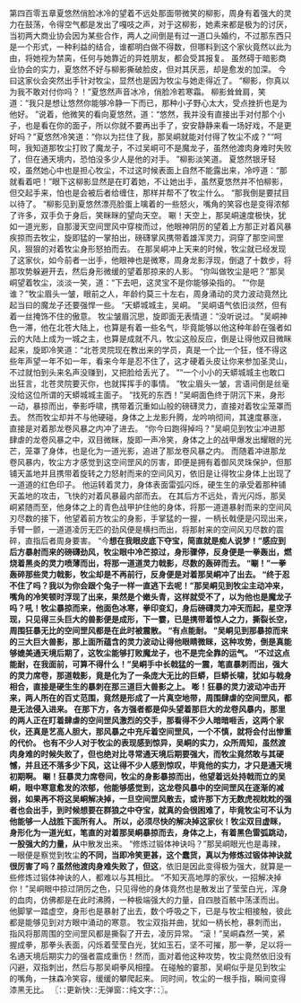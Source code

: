 第四百零五章夏悠然俏脸冰冷的望着不远处那面带微笑的柳影，周身有着强大的灵力在鼓荡，令得空气都是发出了嘎吱之声，对于这柳影，她素来都是极为的讨厌，当初两大商业协会因为某些合作，两人之间倒是有过一道口头婚约，不过那东西只是一个形式，一种利益的结合，谁都明白做不得数，但哪料到这个家伙竟然以此为由，将她视为禁脔，任何与她靠近的异姓朋友，都会受其报复。
虽然碍于暗影商业协会的实力，夏悠然不好与柳影撕破脸皮，但对其厌恶，却是愈发的加深。
今曰这家伙会突然出手针对牧尘，显然也是因为牧尘与她走得近了。
“柳影，你真以为我不敢对付你吗？！”夏悠然声音冰冷，俏脸冷若寒霜。
柳影耸耸肩，笑道：“我只是想让悠然你能够冷静一下而已，那种小子野心太大，受点挫折也是为他好。
”说着，他微笑的看向夏悠然，道：“悠然，我并没有直接出手对付那个小子，也是看在你的面子，所以你就不要再出手了，安安静静来看一场好戏，不是更好吗？”夏悠然冷笑道：“你以为拦住了我，那吴峒就能对付得了牧尘不成？”“呵呵，我知道那牧尘打败了魔龙子，不过吴峒可不是魔龙子，虽然他渡肉身难时失败了，但在通天境内，恐怕没多少人是他的对手。
”柳影淡笑道。
夏悠然银牙轻咬，虽然她心中也是担心牧尘，不过这时候表面上自然不能露出来，冷哼道：“那就看着吧！”眼下这柳影显然是在盯着她，不让她出手，虽然夏悠然并不怕柳影，但交起手来，怕也是会被后者给缠住，那样并帮不了牧尘什么。
“那我倒是要拭目以待了。
”柳影见到夏悠然漂亮脸蛋上噙着的一些怒火，嘴角的笑容也是变得浓郁了许多，双手负于身后，笑眯眯的望向天空。
唰！天空上，那吴峒速度极快，犹如一道光影，自那漫天空间罡风中穿梭而过，他眼神阴厉的望着上方那正对着风暴疾掠而去牧尘，旋即猛的一掌拍出，磅礴掌风携带着雄浑灵力，洞穿了那空间罡风，狠狠的对着牧尘身形怒拍而去。
在那吴峒冲上天来的时候，牧尘就已经发现了这家伙，如今前者一出手，他眼神也是微寒，周身龙影浮现，倒退了十数步，将那攻势躲避开去，然后身形微缓的望着那掠来的人影。
“你叫做牧尘是吧？”那吴峒望着牧尘，淡淡一笑，道：“下去吧，这灵宝不是你能够染指的。
”“你是谁？”牧尘眉头一皱，眼前之人，年龄约莫三十左右，周身涌动的灵力波动竟然比起当曰的魔龙子还要强悍一些。
“天蟒城城主，吴峒。
”吴峒语气依旧淡然，但有着一丝掩饰不住的傲意。
牧尘皱眉沉思，旋即面无表情道：“没听说过。
”吴峒神色一滞，他在北苍大陆上，也算是有着一些名气，毕竟能够以他这种年龄在强者如云的大陆上成为一城之主，也算是成就不凡，牧尘这般反应，倒是让得他双目微眯起来，旋即冷笑道：“北苍灵院现在教出来的学员，真是一个比一个狂，怪不得这些年声望一年不如一年，看来今年是忍不住了，这才硬着头皮让你来参加圣灵山，不过就怕到头来名声没赚到，又把脸给丢光了。
”“一个小小的天蟒城城主也敢口出狂言，北苍灵院要灭你，也就挥挥手的事情。
”牧尘眉头一皱，言语间倒是丝毫没给这位所谓的天蟒城城主面子。
“找死的东西！”吴峒面色终于阴沉下来，身形一动，暴掠而出，拳影呼啸，携带着沉重如山般的磅礴灵力，直接对着牧尘笼罩而去。
然而牧尘却并不与他硬碰，身体之上龙影升腾，龙吟响彻间，其速度暴涨，直接是对着那龙卷风暴之内冲了进去。
“你今曰跑得掉吗？”吴峒见到牧尘冲进那肆虐的龙卷风暴之中，双目微眯，旋即一声冷笑，身体之上的战甲爆发出耀眼的光芒，笼罩了身体，也是化为一道光影，追进了那龙卷风暴之内。
而随着冲进那龙卷风暴内，牧尘方才感觉到这空间罡风的厉害，即便是拥有着御风灵珠保护，但那铺天盖地并且携带着旋转之力怒射而来的空间风刃，依旧是让得牧尘身体上出现了一道道的红色印子。
他运转着灵力，身体表面雷弧闪烁，硬生生的承受着那种铺天盖地的攻击，飞快的对着风暴最内部而去。
在其后方不远处，青光闪烁，那吴峒紧随而至，他身体之上的青色战甲护住他的身体，将那一道道暴射而来的空间风刃尽数的接下，他望着前方牧尘的身影，手掌猛的一握，一柄长戟便是闪现出来，手臂一颤，一道道凌厉无匹的劲风便是横扫而出，将那射来的空间风刃尽数的震碎，直指后者周身要害。
“今**想在我眼皮底下夺宝，简直就是痴人说梦！”感应到后方暴射而来的磅礴劲风，牧尘眼中冷芒掠过，身形骤停，反身便是一拳轰出，燃烧着黑炎的灵力喷薄而出，将那一道道灵力戟影，尽数的轰碎而去。
“唰！”一拳轰碎那些灵力戟影，牧尘却是不再前行，反身便是对着那吴峒冲了出去。
“终于忍不住了吗？我以为你会跟个兔子一样一直逃下去呢！”那吴峒见到牧尘主动冲来，嘴角的冷笑顿时浮现了出来，果然是个嫩头青，这样就受不了，以为他也是魔龙子吗？吼！牧尘暴掠而来，他面色冰寒，拳印变幻，身后磅礴灵力冲天而起，星空浮现，只见得三头巨大的兽影便是成形，下一霎，已是携带着惊人之力，撕裂长空，周围狂暴无比的空间罡风都是在此时被震散。
“有点能耐。
”吴峒见到那暴掠而来的三大巨大兽影，那上面所蕴含的灵力波动让得他眼睛微眯，这种攻势，倒是真能够媲美通天境后期了，这牧尘能够打败魔龙子，也不是完全靠的运气。
“不过这点能耐，在我面前，可算不得什么！”吴峒手中长戟猛的一震，笔直暴刺而出，强大的灵力席卷，那道戟影，竟是化为了一条庞大无比的巨蟒，巨蟒长啸，犹如与戟身相合，直接是硬生生的暴刺在那三道巨大兽影之上。
嘭！狂暴的灵力波动冲击开来，两人所在的百丈范围，竟然是形成了一片真空地带，周围肆虐的空间罡风，都是无法侵入进来。
在那下方，各方强者都是仰头望着那巨大的龙卷风暴内，那里的两人正在盯着肆虐的空间罡风激烈的交手，那看得不少人暗暗咂舌，这两个家伙，还真是艺高人胆大，那风暴之中充斥着空间罡风，一个不慎，就将会付出惨重的代价。
也有不少人对于牧尘的表现感到惊异，吴峒的实力，众所周知，虽然渡肉身难的时候失败了，但也绝对比寻常通天境后期要强大，而牧尘竟然敢与其硬憾，并且还不落多少下风，这让得不少人感到惊叹，毕竟他的实力，才只是通天境初期啊。
唰！狂暴灵力席卷间，牧尘的身影暴掠而出，他望着远处持戟而立的吴峒，眼中寒意愈发的浓郁，他能够感觉到，这龙卷风暴中的空间罡风在逐渐的减弱，如果再不将这吴峒解决掉，一旦空间罡风散去，或许那下方无数虎视眈眈的强者也会出手，到时候想要在群狼之中夺宝，就真的会很困难了，毕竟牧尘可不认为他能够一人战胜下面所有人。
所以，必须尽快的解决掉这家伙！牧尘双目虚眯，身形化为一道光虹，笔直的对着那吴峒暴掠而去，身体之上，有着黑色雷弧跳动，一股强大的力量，从**中散发出来。
“修炼过锻体神诀吗？”那吴峒眼光也是毒辣，一眼便是察觉到牧尘**的不同，当即冷笑更甚，这个蠢货，真以为修炼过锻体神诀就很厉害了吗？虽然他渡肉身难失败了，但这**，依旧是因此变得极为强大，就算是一些修炼过锻体神诀的人，都难以与其相比。
“不知天高地厚的家伙，一招解决掉你！”吴峒眼中掠过阴厉之色，只见得他的身体竟然也是散发出了莹莹白光，浑身的血肉，仿佛都是在此时沸腾，一种极端强大的力量，自四肢百骸中荡漾而出。
他脚掌一踏虚空，身形也是暴射了出去，数个呼吸之下，已是与牧尘相接触，彼此都是能够见到对方眼中涌动的寒意。
牧尘双指并曲，犹如一柄长枪，暴刺而出，指风将那周围的空间罡风都是撕裂了开去，凌厉异常。
“滚！”吴峒森然一笑，紧握成拳，那拳头表面，闪烁着莹莹白光，犹如玉石，坚不可摧，那一拳，足以将一名通天境后期实力的强者震成重伤！然而，面对着他这种攻势，牧尘竟然依旧没有闪避，双指刺出，然后与那吴峒拳风相撞。
在碰触的霎那，吴峒似乎是见到牧尘的嘴角，一抹森冷笑容，缓缓的攀爬起来。
同时间，牧尘的一根手指，瞬间变得漆黑无比。
〖∷更新快∷无弹窗∷纯文字∷〗。
